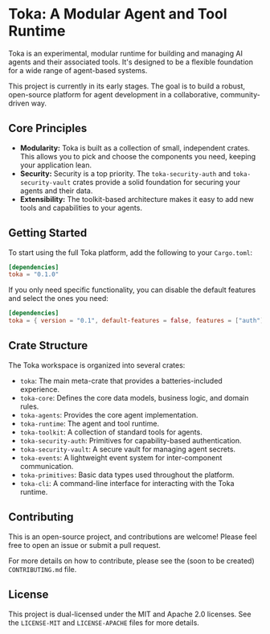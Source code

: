 # Toka: A Modular Agent and Tool Runtime

Toka is an experimental, modular runtime for building and managing AI agents and their associated tools. It's designed to be a flexible foundation for a wide range of agent-based systems.

This project is currently in its early stages. The goal is to build a robust, open-source platform for agent development in a collaborative, community-driven way.

## Core Principles

- **Modularity:** Toka is built as a collection of small, independent crates. This allows you to pick and choose the components you need, keeping your application lean.
- **Security:** Security is a top priority. The `toka-security-auth` and `toka-security-vault` crates provide a solid foundation for securing your agents and their data.
- **Extensibility:** The toolkit-based architecture makes it easy to add new tools and capabilities to your agents.

## Getting Started

To start using the full Toka platform, add the following to your `Cargo.toml`:

```toml
[dependencies]
toka = "0.1.0"
```

If you only need specific functionality, you can disable the default features and select the ones you need:

```toml
[dependencies]
toka = { version = "0.1", default-features = false, features = ["auth"] }
```

## Crate Structure

The Toka workspace is organized into several crates:

- `toka`: The main meta-crate that provides a batteries-included experience.
- `toka-core`: Defines the core data models, business logic, and domain rules.
- `toka-agents`: Provides the core agent implementation.
- `toka-runtime`: The agent and tool runtime.
- `toka-toolkit`: A collection of standard tools for agents.
- `toka-security-auth`: Primitives for capability-based authentication.
- `toka-security-vault`: A secure vault for managing agent secrets.
- `toka-events`: A lightweight event system for inter-component communication.
- `toka-primitives`: Basic data types used throughout the platform.
- `toka-cli`: A command-line interface for interacting with the Toka runtime.

## Contributing

This is an open-source project, and contributions are welcome! Please feel free to open an issue or submit a pull request.

For more details on how to contribute, please see the (soon to be created) `CONTRIBUTING.md` file.

## License

This project is dual-licensed under the MIT and Apache 2.0 licenses. See the `LICENSE-MIT` and `LICENSE-APACHE` files for more details. 